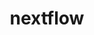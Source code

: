 ---
title: "nextflow"
layout: cache
categories: [package, v0.22.3]
meta: {"versions": ["23.10.1"], "compilers": ["gcc@=7.3.1"], "oss": ["amzn2"], "platforms": ["linux"], "targets": ["aarch64", "neoverse_n1", "x86_64_v3"], "stacks": ["aws-isc", "aws-isc-aarch64", "root"], "num_specs": 3, "num_specs_by_stack": {"aws-isc-aarch64": 2, "root": 3, "aws-isc": 1}}
spec_details: [{"hash": "qwt4gitgzmdwrnnud3v6c34a2couj43q", "compiler": "gcc@=7.3.1", "versions": ["23.10.1"], "os": "amzn2", "platform": "linux", "target": "aarch64", "variants": ["build_system=generic"], "stacks": ["aws-isc-aarch64", "root"], "size": "-", "tarball": "https://binaries.spack.io/v0.22.3/build_cache/linux-amzn2-aarch64/gcc-7.3.1/nextflow-23.10.1/linux-amzn2-aarch64-gcc-7.3.1-nextflow-23.10.1-qwt4gitgzmdwrnnud3v6c34a2couj43q.spack"}, {"hash": "zcha2y4otfieqvdlqwwjabu6bggwrb3n", "compiler": "gcc@=7.3.1", "versions": ["23.10.1"], "os": "amzn2", "platform": "linux", "target": "neoverse_n1", "variants": ["build_system=generic"], "stacks": ["aws-isc-aarch64", "root"], "size": "-", "tarball": "https://binaries.spack.io/v0.22.3/build_cache/linux-amzn2-neoverse_n1/gcc-7.3.1/nextflow-23.10.1/linux-amzn2-neoverse_n1-gcc-7.3.1-nextflow-23.10.1-zcha2y4otfieqvdlqwwjabu6bggwrb3n.spack"}, {"hash": "aavodfwjboqrbqh366ilqux7kz5danm5", "compiler": "gcc@=7.3.1", "versions": ["23.10.1"], "os": "amzn2", "platform": "linux", "target": "x86_64_v3", "variants": ["build_system=generic"], "stacks": ["root", "aws-isc"], "size": "-", "tarball": "https://binaries.spack.io/v0.22.3/build_cache/linux-amzn2-x86_64_v3/gcc-7.3.1/nextflow-23.10.1/linux-amzn2-x86_64_v3-gcc-7.3.1-nextflow-23.10.1-aavodfwjboqrbqh366ilqux7kz5danm5.spack"}]
---